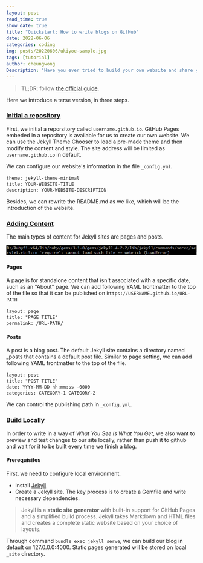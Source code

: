 ```yaml
---
layout: post
read_time: true
show_date: true
title: "Quickstart: How to write blogs on GitHub"
date: 2022-06-06
categories: coding
img: posts/20220606/ukiyoe-sample.jpg
tags: [tutorial]
author: cheungwong
Description: "Have you ever tried to build your own website and share your what you learn with others? Github provide a foolproof way to do that."
---
```


> TL;DR: follow [the official guide](https://docs.github.com/en/pages/quickstart).

Here we introduce a terse version, in three steps.

### [**Initial a repository**](https://docs.github.com/en/pages/quickstart)
First, we initial a reporsitory called ```username.github.io```. GitHub Pages embeded in a repository is available for us to create our own website. We can use the Jekyll Theme Chooser to load a pre-made theme and then modify the content and style. The site address will be limited as ```username.github.io``` in default. 

We can configure our website's information in the file ```_config.yml```. 
```
theme: jekyll-theme-minimal
title: YOUR-WEBSITE-TITLE
description: YOUR-WEBSITE-DESCRIPTION
```

Besides, we can rewrite the README.md as we like, which will be the introduction of the website. 

### [**Adding Content**](https://docs.github.com/en/pages/setting-up-a-github-pages-site-with-jekyll/adding-content-to-your-github-pages-site-using-jekyll#about-content-in-jekyll-sites)

The main types of content for Jekyll sites are pages and posts. 

<center><img src='./assets/img/posts/20220606/webrick-error.png'></center>

#### Pages
A page is for standalone content that isn't associated with a specific date, such as an "About" page. We can add following YAML frontmatter to the top of the file so that it can be published on ```https://USERNAME.github.io/URL-PATH```
```
layout: page
title: "PAGE TITLE"
permalink: /URL-PATH/
```


#### Posts
A post is a blog post. The default Jekyll site contains a directory named _posts that contains a default post file. Similar to page setting, we can add following YAML frontmatter to the top of the file.
```
layout: post
title: "POST TITLE"
date: YYYY-MM-DD hh:mm:ss -0000
categories: CATEGORY-1 CATEGORY-2
```
We can control the publishing path in ```_config.yml```.

### [**Build Locally**](https://docs.github.com/en/pages/setting-up-a-github-pages-site-with-jekyll/testing-your-github-pages-site-locally-with-jekyll)
In order to write in a way of *What You See Is What You Get*, we also want to preview and test changes to our site locally, rather than push it to github and wait for it to be built every time we finish a blog. 

#### Prerequisites
First, we need to configure local environment.
- Install [Jekyll](https://jekyllrb.com/docs/installation/)
- Create a Jekyll site. The key process is to create a Gemfile and write necessary dependencies.

>Jekyll is a **static site generator** with built-in support for GitHub Pages and a simplified build process. Jekyll takes Markdown and HTML files and creates a complete static website based on your choice of layouts.

Through command ```bundle exec jekyll serve```, we can build our blog in default on 127.0.0.0:4000. Static pages generated will be stored on local ```_site``` directory.




